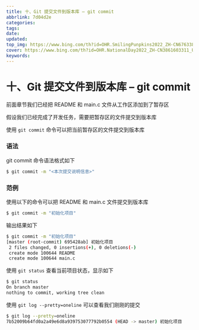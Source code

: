 ```yaml
---
title: 十、Git 提交文件到版本库 – git commit
abbrlink: 7d04d2e
categories: 
tags: 
date: 
updated: 
top_img: https://www.bing.com/th?id=OHR.SmilingPunpkins2022_ZH-CN6763384812_UHD.jpg
cover: https://www.bing.com/th?id=OHR.NationalDay2022_ZH-CN3861603311_UHD.jpg
keywords: 
---
```

# 十、Git 提交文件到版本库 – git commit

前面章节我们已经把 README 和 main.c 文件从工作区添加到了暂存区

假设我们已经完成了开发任务，需要把暂存区的文件提交到版本库

使用 `git commit` 命令可以把当前暂存区的文件提交到版本库

### 语法

git commit 命令语法格式如下

```sh
$ git commit -m "<本次提交说明信息>"
```

### 范例

使用以下的命令可以把 README 和 main.c 文件提交到版本库

```sh
$ git commit -m "初始化项目"
```

输出结果如下

```sh
$ git commit -m "初始化项目" 
[master (root-commit) 695428ab] 初始化项目
 2 files changed, 0 insertions(+), 0 deletions(-)
 create mode 100644 README
 create mode 100644 main.c
```

使用 `git status` 查看当前项目状态，显示如下

```sh
$ git status
On branch master
nothing to commit, working tree clean
```

使用 `git log --pretty=oneline` 可以查看我们刚刚的提交

```sh
$ git log --pretty=oneline
7b52009b64fd0a2a49e6d8a939753077792b0554 (HEAD -> master) 初始化项目
```

